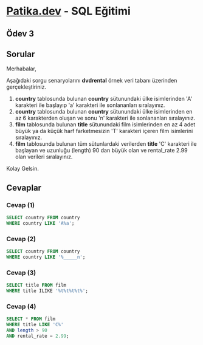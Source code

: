 # [Patika.dev](https://www.patika.dev/tr) - SQL Eğitimi
## Ödev 3
## Sorular

Merhabalar,

Aşağıdaki sorgu senaryolarını **dvdrental** örnek veri tabanı üzerinden gerçekleştiriniz.

1. **country** tablosunda bulunan **country** sütunundaki ülke isimlerinden 'A' karakteri ile başlayıp 'a' karakteri ile sonlananları sıralayınız.
2. **country** tablosunda bulunan **country** sütunundaki ülke isimlerinden en az 6 karakterden oluşan ve sonu 'n' karakteri ile sonlananları sıralayınız.
3. **film** tablosunda bulunan **title** sütunundaki film isimlerinden en az 4 adet büyük ya da küçük harf farketmesizin 'T' karakteri içeren film isimlerini sıralayınız.
4. **film** tablosunda bulunan tüm sütunlardaki verilerden **title** 'C' karakteri ile başlayan ve uzunluğu (length) 90 dan büyük olan ve rental_rate 2.99 olan verileri sıralayınız.

Kolay Gelsin.

## Cevaplar

### Cevap (1)

```sql
SELECT country FROM country
WHERE country LIKE 'A%a';
```

### Cevap (2)

```sql
SELECT country FROM country
WHERE country LIKE '%_____n';
```

### Cevap (3)

```sql
SELECT title FROM film
WHERE title ILIKE '%t%t%t%t%';
```

### Cevap (4)

```sql
SELECT * FROM film
WHERE title LIKE 'C%'
AND length > 90
AND rental_rate = 2.99;
```
